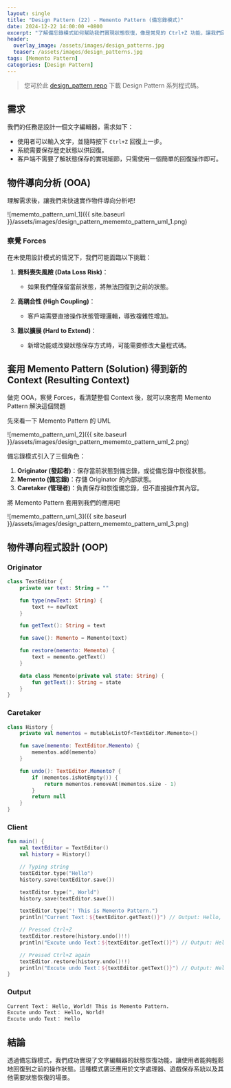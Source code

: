 ```yaml
---
layout: single
title: "Design Pattern (22) - Memento Pattern (備忘錄模式)"
date: 2024-12-22 14:00:00 +0800
excerpt: "了解備忘錄模式如何幫助我們實現狀態恢復，像是常見的 Ctrl+Z 功能，讓我們回到之前的操作狀態。"
header:
  overlay_image: /assets/images/design_patterns.jpg
  teaser: /assets/images/design_patterns.jpg
tags: [Memento Pattern]
categories: [Design Pattern]
---
```


> 您可於此 [design_pattern repo](https://github.com/nickhuangcyh/design_pattern) 下載 Design Pattern 系列程式碼。

## 需求

我們的任務是設計一個文字編輯器，需求如下：

- 使用者可以輸入文字，並隨時按下 `Ctrl+Z` 回復上一步。
- 系統需要保存歷史狀態以供回復。
- 客戶端不需要了解狀態保存的實現細節，只需使用一個簡單的回復操作即可。

## 物件導向分析 (OOA)

理解需求後，讓我們來快速實作物件導向分析吧!

![mememto_pattern_uml_1]({{ site.baseurl }}/assets/images/design_pattern_mememto_pattern_uml_1.png)

### 察覺 Forces

在未使用設計模式的情況下，我們可能面臨以下挑戰：

1. **資料喪失風險 (Data Loss Risk)**：

   - 如果我們僅保留當前狀態，將無法回復到之前的狀態。

2. **高耦合性 (High Coupling)**：

   - 客戶端需要直接操作狀態管理邏輯，導致複雜性增加。

3. **難以擴展 (Hard to Extend)**：

   - 新增功能或改變狀態保存方式時，可能需要修改大量程式碼。

## 套用 Memento Pattern (Solution) 得到新的 Context (Resulting Context)

做完 OOA，察覺 Forces，看清楚整個 Context 後，就可以來套用 Memento Pattern 解決這個問題

先來看一下 Memento Pattern 的 UML

![mememto_pattern_uml_2]({{ site.baseurl }}/assets/images/design_pattern_mememto_pattern_uml_2.png)

備忘錄模式引入了三個角色：

1. **Originator (發起者)**：保存當前狀態到備忘錄，或從備忘錄中恢復狀態。
2. **Memento (備忘錄)**：存儲 Originator 的內部狀態。
3. **Caretaker (管理者)**：負責保存和恢復備忘錄，但不直接操作其內容。

將 Memento Pattern 套用到我們的應用吧

![mememto_pattern_uml_3]({{ site.baseurl }}/assets/images/design_pattern_mememto_pattern_uml_3.png)

## 物件導向程式設計 (OOP)

### Originator

```kotlin
class TextEditor {
    private var text: String = ""

    fun type(newText: String) {
        text += newText
    }

    fun getText(): String = text

    fun save(): Memento = Memento(text)

    fun restore(memento: Memento) {
        text = memento.getText()
    }

    data class Memento(private val state: String) {
        fun getText(): String = state
    }
}
```

### Caretaker

```kotlin
class History {
    private val mementos = mutableListOf<TextEditor.Memento>()

    fun save(memento: TextEditor.Memento) {
        mementos.add(memento)
    }

    fun undo(): TextEditor.Memento? {
        if (mementos.isNotEmpty()) {
            return mementos.removeAt(mementos.size - 1)
        }
        return null
    }
}
```

### Client

```kotlin
fun main() {
    val textEditor = TextEditor()
    val history = History()

    // Typing string
    textEditor.type("Hello")
    history.save(textEditor.save())

    textEditor.type(", World")
    history.save(textEditor.save())

    textEditor.type("! This is Memento Pattern.")
    println("Current Text：${textEditor.getText()}") // Output: Hello, World! This is Memento Pattern.

    // Pressed Ctrl+Z
    textEditor.restore(history.undo()!!)
    println("Excute undo Text：${textEditor.getText()}") // Output: Hello, World!

    // Pressed Ctrl+Z again
    textEditor.restore(history.undo()!!)
    println("Excute undo Text：${textEditor.getText()}") // Output: Hello
}
```

### Output

```bash
Current Text： Hello, World! This is Memento Pattern.
Excute undo Text： Hello, World!
Excute undo Text： Hello
```

## 結論

透過備忘錄模式，我們成功實現了文字編輯器的狀態恢復功能，讓使用者能夠輕鬆地回復到之前的操作狀態。這種模式廣泛應用於文字處理器、遊戲保存系統以及其他需要狀態恢復的場景。
